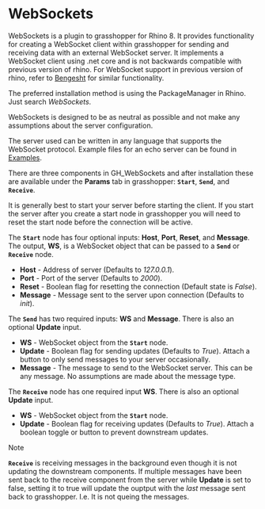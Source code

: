 # WebSockets

WebSockets is a plugin to grasshopper for Rhino 8. It provides functionality for creating a WebSocket client within grasshopper for sending and receiving data with an external WebSocket server. It implements a WebSocket client using .net core and is not backwards compatible with previous version of rhino. For WebSocket support in previous version of rhino, refer to [Bengesht](https://www.food4rhino.com/en/app/bengesht) for similar functionality.

The preferred installation method is using the PackageManager in Rhino. Just search *WebSockets*.

WebSockets is designed to be as neutral as possible and not make any assumptions about the server configuration. 

The server used can be written in any language that supports the WebSocket protocol. Example files for an echo server can be found in [Examples](Examples). 

There are three components in GH_WebSockets and after installation these are available under the **Params** tab in grasshopper: **`Start`**, **`Send`**, and **`Receive`**.

It is generally best to start your server before starting the client. If you start the server after you create a start node in grasshopper you will need to reset the start node before the connection will be active. 

The **`Start`** node has four optional inputs: **Host**, **Port**, **Reset**, and **Message**. The output, **WS**, is a WebSocket object that can be passed to a **`Send`** or
**`Receive`** node.

- **Host** - Address of server (Defaults to *127.0.0.1*).
- **Port** - Port of the server (Defaults to *2000*).
- **Reset** - Boolean flag for resetting the connection (Default state is *False*).
- **Message** - Message sent to the server upon connection (Defaults to *init*).

The **`Send`** has two required inputs: **WS** and **Message**. There is also an optional **Update** input. 

- **WS** - WebSocket object from the **`Start`** node.
- **Update** - Boolean flag for sending updates (Defaults to *True*). Attach a button to only send messages to your server occasionally.
- **Message** - The message to send to the WebSocket server. This can be any message. No assumptions are made about the message type.

The **`Receive`** node has one required input **WS**. There is also an optional **Update** input. 

- **WS** - WebSocket object from the **`Start`** node.
- **Update** - Boolean flag for receiving updates (Defaults to *True*). Attach a boolean toggle or button to prevent downstream updates.

>[!NOTE]
>**`Receive`** is receiving messages in the background even though it is not updating the downstream components. If multiple messages have been sent back to the receive component from the server while **Update** is set to false, setting it to true will update the ouptput with the *last* message sent back to grasshopper. I.e. It is not queing the messages.

